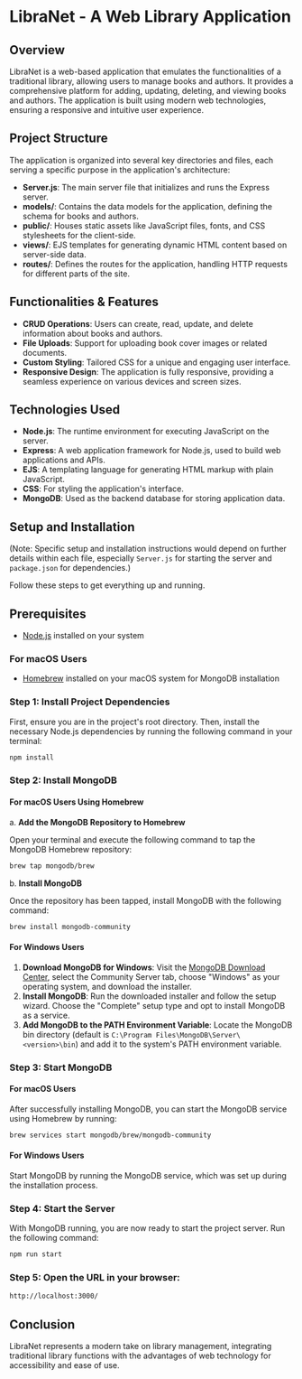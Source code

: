 
# LibraNet - A Web Library Application

## Overview
LibraNet is a web-based application that emulates the functionalities of a traditional library, allowing users to manage books and authors. It provides a comprehensive platform for adding, updating, deleting, and viewing books and authors. The application is built using modern web technologies, ensuring a responsive and intuitive user experience.

## Project Structure
The application is organized into several key directories and files, each serving a specific purpose in the application's architecture:

- **Server.js**: The main server file that initializes and runs the Express server.
- **models/**: Contains the data models for the application, defining the schema for books and authors.
- **public/**: Houses static assets like JavaScript files, fonts, and CSS stylesheets for the client-side.
- **views/**: EJS templates for generating dynamic HTML content based on server-side data.
- **routes/**: Defines the routes for the application, handling HTTP requests for different parts of the site.

## Functionalities & Features
- **CRUD Operations**: Users can create, read, update, and delete information about books and authors.
- **File Uploads**: Support for uploading book cover images or related documents.
- **Custom Styling**: Tailored CSS for a unique and engaging user interface.
- **Responsive Design**: The application is fully responsive, providing a seamless experience on various devices and screen sizes.

## Technologies Used
- **Node.js**: The runtime environment for executing JavaScript on the server.
- **Express**: A web application framework for Node.js, used to build web applications and APIs.
- **EJS**: A templating language for generating HTML markup with plain JavaScript.
- **CSS**: For styling the application's interface.
- **MongoDB**: Used as the backend database for storing application data.

## Setup and Installation
(Note: Specific setup and installation instructions would depend on further details within each file, especially `Server.js` for starting the server and `package.json` for dependencies.)

Follow these steps to get everything up and running.

## Prerequisites

- [Node.js](https://nodejs.org/) installed on your system

### For macOS Users

- [Homebrew](https://brew.sh/) installed on your macOS system for MongoDB installation

### Step 1: Install Project Dependencies

First, ensure you are in the project's root directory. Then, install the necessary Node.js dependencies by running the following command in your terminal:

```bash
npm install
```

### Step 2: Install MongoDB

#### For macOS Users Using Homebrew

a. **Add the MongoDB Repository to Homebrew**

Open your terminal and execute the following command to tap the MongoDB Homebrew repository:

```bash
brew tap mongodb/brew
```

b. **Install MongoDB**

Once the repository has been tapped, install MongoDB with the following command:

```bash
brew install mongodb-community
```

#### For Windows Users

1. **Download MongoDB for Windows**: Visit the [MongoDB Download Center](https://www.mongodb.com/try/download/community), select the Community Server tab, choose "Windows" as your operating system, and download the installer.
2. **Install MongoDB**: Run the downloaded installer and follow the setup wizard. Choose the "Complete" setup type and opt to install MongoDB as a service.
3. **Add MongoDB to the PATH Environment Variable**: Locate the MongoDB bin directory (default is `C:\Program Files\MongoDB\Server\<version>\bin`) and add it to the system's PATH environment variable.

### Step 3: Start MongoDB

#### For macOS Users

After successfully installing MongoDB, you can start the MongoDB service using Homebrew by running:

```bash
brew services start mongodb/brew/mongodb-community
```

#### For Windows Users

Start MongoDB by running the MongoDB service, which was set up during the installation process.

### Step 4: Start the Server

With MongoDB running, you are now ready to start the project server. Run the following command:

```bash
npm run start
```

### Step 5: Open the URL in your browser:

```bash
http://localhost:3000/
```



## Conclusion
LibraNet represents a modern take on library management, integrating traditional library functions with the advantages of web technology for accessibility and ease of use.
